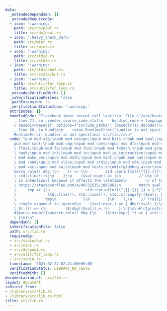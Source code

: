 ```yaml
---
data:
  _extendedDependsOn: []
  _extendedRequiredBy:
  - icon: ':warning:'
    path: src/ds/pool.rs
    title: src/ds/pool.rs
  - icon: ':heavy_check_mark:'
    path: src/mint.rs
    title: src/mint.rs
  - icon: ':warning:'
    path: src/stdio.rs
    title: src/stdio.rs
  - icon: ':warning:'
    path: src/stdio/buf.rs
    title: src/stdio/buf.rs
  - icon: ':warning:'
    path: src/util/for_loop.rs
    title: src/util/for_loop.rs
  _extendedVerifiedWith: []
  _isVerificationFailed: false
  _pathExtension: rs
  _verificationStatusIcon: ':warning:'
  attributes: {}
  bundledCode: "Traceback (most recent call last):\n  File \"/opt/hostedtoolcache/Python/3.9.1/x64/lib/python3.9/site-packages/onlinejudge_verify/documentation/build.py\"\
    , line 71, in _render_source_code_stat\n    bundled_code = language.bundle(stat.path,\
    \ basedir=basedir, options={'include_paths': [basedir]}).decode()\n  File \"/opt/hostedtoolcache/Python/3.9.1/x64/lib/python3.9/site-packages/onlinejudge_verify/languages/user_defined.py\"\
    , line 68, in bundle\n    raise RuntimeError('bundler is not specified: {}'.format(path.as_posix()))\n\
    RuntimeError: bundler is not specified: src/lib.rs\n"
  code: "pub mod alg;\npub mod assign;\npub mod bits;\npub mod bool;\npub mod bounded;\n\
    pub mod cast;\npub mod cmp;\npub mod conv;\npub mod dfa;\npub mod ds;\npub mod\
    \ float;\npub mod fp;\npub mod func;\npub mod fxhash;\npub mod graph;\npub mod\
    \ hash;\npub mod int;\npub mod io;\npub mod io_interactive;\npub mod iter;\npub\
    \ mod make_vec;\npub mod math;\npub mod mint;\npub mod num;\npub mod poly;\npub\
    \ mod rand;\npub mod slice;\npub mod stdio;\npub mod u64;\npub mod util;\npub\
    \ mod vec;\npub mod zo;\n\npub mod tests;\n\n#[cfg(debug_assertions)]\n#[macro_export]\n\
    macro_rules! dbg {\n    () => {\n        std::eprintln!(\"[{}:{}]\", std::file!(),\
    \ std::line!());\n    };\n    ($val:expr) => {\n        // Use of `match` here\
    \ is intentional because it affects the lifetimes\n        // of temporaries -\
    \ https://stackoverflow.com/a/48732525/1063961\n        match $val {\n       \
    \     tmp => {\n                std::eprintln!(\"[{}:{}] {} = {:?}\",\n      \
    \              std::file!(), std::line!(), std::stringify!($val), &tmp);\n   \
    \             tmp\n            }\n        }\n    };\n    // Trailing comma with\
    \ single argument is ignored\n    ($val:expr,) => { dbg!($val) };\n    ($($val:expr),+\
    \ $(,)?) => {\n        ($(dbg!($val)),+,)\n    };\n}\n\n#[cfg(not(debug_assertions))]\n\
    #[macro_export]\nmacro_rules! dbg {\n    ($($x:expr),*) => { std::convert::identity(($($x),*))\
    \ }\n}\n"
  dependsOn: []
  isVerificationFile: false
  path: src/lib.rs
  requiredBy:
  - src/stdio/buf.rs
  - src/mint.rs
  - src/ds/pool.rs
  - src/util/for_loop.rs
  - src/stdio.rs
  timestamp: '2021-02-22 02:21:06+09:00'
  verificationStatus: LIBRARY_NO_TESTS
  verifiedWith: []
documentation_of: src/lib.rs
layout: document
redirect_from:
- /library/src/lib.rs
- /library/src/lib.rs.html
title: src/lib.rs
---
```

